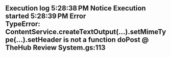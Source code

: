 Execution log
5:28:38 PM	Notice	Execution started
5:28:39 PM	Error	
TypeError: ContentService.createTextOutput(...).setMimeType(...).setHeader is not a function
doPost	@ TheHub Review System.gs:113
---
